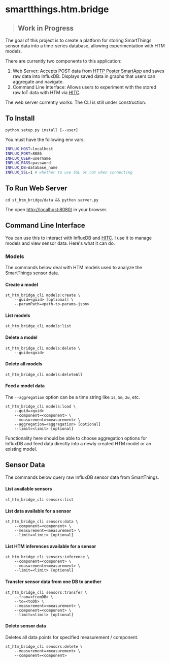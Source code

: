 # smartthings.htm.bridge

> ## Work in Progress

The goal of this project is to create a platform for storing SmartThings sensor data into a time-series database, allowing experimentation with HTM models.

There are currently two components to this application:

1. Web Server: Accepts POST data from [HTTP Poster SmartApp](https://github.com/rhyolight/smartthings-apps/blob/master/http-poster.groovy) and saves raw data into InfluxDB. Displays saved data in graphs that users can aggregate and navigate.
1. Command Line Interface: Allows users to experiment with the stored raw IoT data with HTM via [HITC](https://github.com/nupic-community/hitc).

The web server currently works. The CLI is still under construction. 

## To Install

    python setup.py install [--user]

You must have the following env vars:

```bash
INFLUX_HOST=localhost
INFLUX_PORT=8086
INFLUX_USER=username
INFLUX_PASS=password
INFLUX_DB=database_name
INFLUX_SSL=1 # whether to use SSL or not when connecting
```

## To Run Web Server

    cd st_htm_bridge/data && python server.py
    
The open <http://localhost:8080/> in your browser.

## Command Line Interface

You can use this to interact with InfluxDB and [HITC](https://github.com/nupic-community/hitc). I use it to manage models and view sensor data. Here's what it can do.

### Models

The commands below deal with HTM models used to analyze the SmartThings sensor data.

#### Create a model

    st_htm_bridge_cli models:create \
        --guid=<guid> [optional] \
        --paramPath=<path-to-params-json>

#### List models

    st_htm_bridge_cli models:list

#### Delete a model

    st_htm_bridge_cli models:delete \
        --guid=<guid>

#### Delete all models

    st_htm_bridge_cli models:deleteAll

#### Feed a model data

The `--aggregation` option can be a time string like `1s`, `5m`, `2w`, etc.

    st_htm_bridge_cli models:load \
        --guid=<guid>
        --component=<component> \
        --measurement=<measurement> \
        --aggregation=<aggregation> [optional]
        --limit=<limit> [optional]

Functionality here should be able to choose aggregation options for InfluxDB and feed data directly into a newly created HTM model or an existing model.

## Sensor Data

The commands below query raw InfluxDB sensor data from SmartThings.

#### List available sensors

    st_htm_bridge_cli sensors:list

#### List data available for a sensor

    st_htm_bridge_cli sensors:data \
        --component=<component> \
        --measurement=<measurement> \
        --limit=<limit> [optional]

#### List HTM inferences available for a sensor

    st_htm_bridge_cli sensors:inference \
        --component=<component> \
        --measurement=<measurement> \
        --limit=<limit> [optional]

#### Transfer sensor data from one DB to another

    st_htm_bridge_cli sensors:transfer \
        --from=<fromDB> \
        --to=<toDb> \
        --measurement=<measurement> \
        --component=<component> \
        --limit=<limit> [optional]

#### Delete sensor data

Deletes all data points for specified measurement / component.

    st_htm_bridge_cli sensors:delete \
        --measurement=<measurement> \
        --component=<component>
